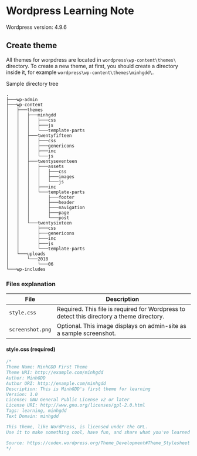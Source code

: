 # Wordpress Learning Note

Wordpress version: 4.9.6

## Create theme

All themes for worpdress are located in `wordpress\wp-content\themes\` directory. To create a new theme, at first, you should create a directory inside it, for example `wordpress\wp-content\themes\minhgdd\`.

Sample directory tree

```
.
├───wp-admin
├───wp-content
│   ├───themes
│   │   ├───minhgdd
│   │   │   ├───css
│   │   │   ├───js
│   │   │   └───template-parts
│   │   ├───twentyfifteen
│   │   │   ├───css
│   │   │   ├───genericons
│   │   │   ├───inc
│   │   │   └───js
│   │   ├───twentyseventeen
│   │   │   ├───assets
│   │   │   │   ├───css
│   │   │   │   ├───images
│   │   │   │   └───js
│   │   │   ├───inc
│   │   │   └───template-parts
│   │   │       ├───footer
│   │   │       ├───header
│   │   │       ├───navigation
│   │   │       ├───page
│   │   │       └───post
│   │   └───twentysixteen
│   │       ├───css
│   │       ├───genericons
│   │       ├───inc
│   │       ├───js
│   │       └───template-parts
│   └───uploads
│       └───2018
│           └───06
└───wp-includes
```

### Files explanation

|       File       |                                        Description                                        |
| ---------------- | ----------------------------------------------------------------------------------------- |
| `style.css`      | Required. This file is required for Wordpress to detect this directory a theme directory. |
| `screenshot.png` | Optional. This image displays on admin-site as a sample screenshot.                       |

#### style.css (required)

```css
/*
Theme Name: MinhGDD First Theme
Theme URI: http://example.com/minhgdd
Author: MinhGDD
Author URI: http://example.com/minhgdd
Description: This is MinhGDD's first theme for learning
Version: 1.0
License: GNU General Public License v2 or later
License URI: http://www.gnu.org/licenses/gpl-2.0.html
Tags: learning, minhgdd
Text Domain: minhgdd

This theme, like WordPress, is licensed under the GPL.
Use it to make something cool, have fun, and share what you've learned with others.

Source: https://codex.wordpress.org/Theme_Development#Theme_Stylesheet
*/
```